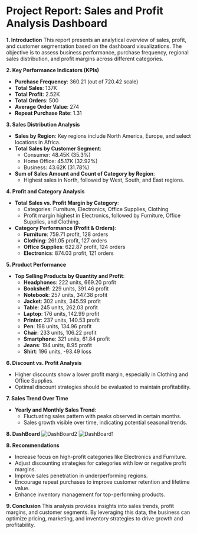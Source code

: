 #                                              Project Report: Sales and Profit Analysis Dashboard

**1. Introduction**
This report presents an analytical overview of sales, profit, and customer segmentation based on the dashboard visualizations. The objective is to assess business performance, purchase frequency, regional sales distribution, and profit margins across different categories.

**2. Key Performance Indicators (KPIs)**
- **Purchase Frequency**: 360.21 (out of 720.42 scale)
- **Total Sales**: 137K
- **Total Profit**: 2.52K
- **Total Orders**: 500
- **Average Order Value**: 274
- **Repeat Purchase Rate**: 1.31

**3. Sales Distribution Analysis**
- **Sales by Region**: Key regions include North America, Europe, and select locations in Africa.
- **Total Sales by Customer Segment**:
  - Consumer: 48.45K (35.3%)
  - Home Office: 45.17K (32.92%)
  - Business: 43.62K (31.78%)
- **Sum of Sales Amount and Count of Category by Region**:
  - Highest sales in North, followed by West, South, and East regions.

**4. Profit and Category Analysis**
- **Total Sales vs. Profit Margin by Category**:
  - Categories: Furniture, Electronics, Office Supplies, Clothing
  - Profit margin highest in Electronics, followed by Furniture, Office Supplies, and Clothing.
- **Category Performance (Profit & Orders)**:
  - **Furniture**: 759.71 profit, 128 orders
  - **Clothing**: 261.05 profit, 127 orders
  - **Office Supplies**: 622.87 profit, 124 orders
  - **Electronics**: 874.03 profit, 121 orders

**5. Product Performance**
- **Top Selling Products by Quantity and Profit**:
  - **Headphones**: 222 units, 669.20 profit
  - **Bookshelf**: 229 units, 391.46 profit
  - **Notebook**: 257 units, 347.38 profit
  - **Jacket**: 302 units, 345.59 profit
  - **Table**: 245 units, 262.03 profit
  - **Laptop**: 176 units, 142.99 profit
  - **Printer**: 237 units, 140.53 profit
  - **Pen**: 198 units, 134.96 profit
  - **Chair**: 233 units, 106.22 profit
  - **Smartphone**: 321 units, 61.84 profit
  - **Jeans**: 194 units, 8.95 profit
  - **Shirt**: 196 units, -93.49 loss

**6. Discount vs. Profit Analysis**
- Higher discounts show a lower profit margin, especially in Clothing and Office Supplies.
- Optimal discount strategies should be evaluated to maintain profitability.

**7. Sales Trend Over Time**
- **Yearly and Monthly Sales Trend**:
  - Fluctuating sales pattern with peaks observed in certain months.
  - Sales growth visible over time, indicating potential seasonal trends.

**8. DashBoard**
![DashBoard2](https://github.com/user-attachments/assets/7eaa1158-8ada-4de6-980f-e6ce23f0535c)
![DashBoard1](https://github.com/user-attachments/assets/58a51344-fb6a-4330-92cc-2ea981dd800f)

**8. Recommendations**
- Increase focus on high-profit categories like Electronics and Furniture.
- Adjust discounting strategies for categories with low or negative profit margins.
- Improve sales penetration in underperforming regions.
- Encourage repeat purchases to improve customer retention and lifetime value.
- Enhance inventory management for top-performing products.

**9. Conclusion**
This analysis provides insights into sales trends, profit margins, and customer segments. By leveraging this data, the business can optimize pricing, marketing, and inventory strategies to drive growth and profitability.



